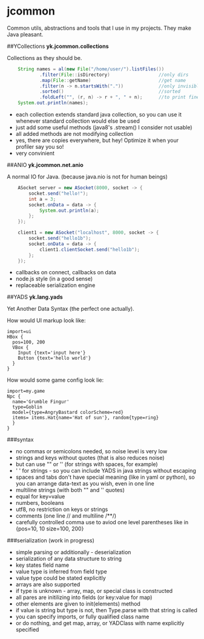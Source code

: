 jcommon
=======
Common utils, abstractions and tools that I use in my projects. They make Java pleasant.

##YCollections
**yk.jcommon.collections**

Collections as they should be.

```java
    String names = al(new File("/home/user/").listFiles())
            .filter(File::isDirectory)                  //only dirs
            .map(File::getName)                         //get name
            .filter(n -> n.startsWith("."))             //only invisible
            .sorted()                                   //sorted
            .foldLeft("", (r, n) -> r + ", " + n);      //to print fine
    System.out.println(names);
```

* each collection extends standard java collection, so you can use it whenever standard collection would else be used
* just add some useful methods (java8's .stream() I consider not usable)
* all added methods are not modifying collection
* yes, there are copies everywhere, but hey! Optimize it when your profiler say you so!
* very convinient


##ANIO
**yk.jcommon.net.anio**

A normal IO for Java. (because java.nio is not for human beings)

```java
    ASocket server = new ASocket(8000, socket -> {
        socket.send("hello!");
        int a = 3;
        socket.onData = data -> {
            System.out.println(a);
        };
    });

    client1 = new ASocket("localhost", 8000, socket -> {
        socket.send("hello1b");
        socket.onData = data -> {
            client1.clientSocket.send("hello1b");
        };
    });

```
* callbacks on connect, callbacks on data
* node.js style (in a good sense)
* replaceable serialization engine


##YADS
**yk.lang.yads**

Yet Another Data Syntax (the perfect one actually).

How would UI markup look like:

```
import=ui
HBox {
  pos=100, 200
  VBox {
    Input {text='input here'}
    Button {text='hello world'}
  }
}
```
How would some game config look lie:
```
import=my.game
Npc {
  name='Grumble Fingur'
  type=Goblin
  model={type=AngryBastard colorScheme=red}
  items= items.Hat{name='Hat of sun'}, random{type=ring}
  }
}
```

###syntax
* no commas or semicolons needed, so noise level is very low
* strings and keys without quotes (that is also reduces noise)
* but can use "" or '' (for strings with spaces, for example)
* ' ' for strings - so you can include YADS in java strings without escaping
* spaces and tabs don't have special meaning (like in yaml or python), so you can arrange data-text as you wish, even in one line
* multiline strings (with both "" and '' quotes)
* equal for key=value
* numbers, booleans
* utf8, no restriction on keys or strings
* comments (one line // and multiline /**/)
* carefully controlled comma use to aviod one level parentheses like in {pos=10, 10 size=100, 200}

###serialization (work in progress)
* simple parsing or additionally - deserialization
* serialization of any data structure to string
* key states field name
* value type is inferred from field type
* value type could be stated explicitly
* arrays are also supported
* if type is unknown - array, map, or special class is constructed
* all pares are initilizing into fields (or key:value for map)
* other elements are given to init(elements) method
* if value is string but type is not, then Type.parse with that string is called
* you can specify imports, or fully qualified class name
* or do nothing, and get map, array, or YADClass with name explicitly specified





